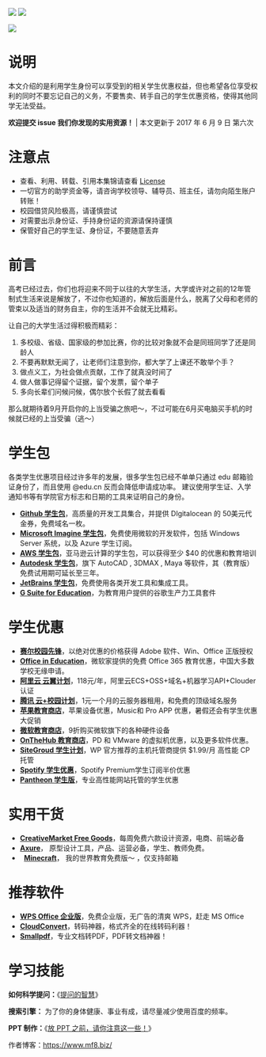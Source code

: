 ![](https://img.shields.io/badge/Student--resources-version%206-green.svg?style=flat)  ![](https://img.shields.io/badge/from-mf8.biz-ff69b4.svg?style=flat)

![](https://raw.githubusercontent.com/ivmm/Student-resources/master/Student-resources-min.png)

# 说明

本文介绍的是利用学生身份可以享受到的相关学生优惠权益，但也希望各位享受权利的同时不要忘记自己的义务，不要售卖、转手自己的学生优惠资格，使得其他同学无法受益。

**欢迎提交 issue 我们你发现的实用资源！** | 本文更新于 2017 年 6 月 9 日 第六次

# 注意点

*   查看、利用、转载、引用本集锦请查看 [License](https://github.com/ivmm/Student-resources/blob/master/lisence)
*   一切官方的助学资金等，请咨询学校领导、辅导员、班主任，请勿向陌生账户转账！
*   校园借贷风险极高，请谨慎尝试
*   对需要出示身份证、手持身份证的资源请保持谨慎
*   保管好自己的学生证、身份证，不要随意丢弃

# 前言

高考已经过去，你们也将迎来不同于以往的大学生活，大学或许对之前的12年管制式生活来说是解放了，不过你也知道的，解放后面是什么，脱离了父母和老师的管束以及适当的财务自主，你的生活并不会就无比精彩。

让自己的大学生活过得积极而精彩：

1. 多校级、省级、国家级的参加比赛，你的比较对象就不会是同班同学了还是同龄人
2. 不要再默默无闻了，让老师们注意到你，都大学了上课还不敢举个手？
3. 做点义工，为社会做点贡献，工作了就真没时间了
4. 做人做事记得留个证据，留个发票，留个单子
5. 多向长辈们问候问候，偶尔放个长假了就去看看

那么就期待着9月开启你的上当受骗之旅吧～，不过可能在6月买电脑买手机的时候就已经的上当受骗（逃～）

# 学生包

各类学生优惠项目经过许多年的发展，很多学生包已经不单单只通过 edu 邮箱验证身份了，而且使用 @edu.cn 反而会降低申请成功率。 建议使用学生证、入学通知书等有学院官方标志和日期的工具来证明自己的身份。

*   **[Github 学生包](https://education.github.com/pack)**，高质量的开发工具集合，并提供 DIgitalocean 的 50美元代金券，免费域名一枚。
*   **[Microsoft Imagine 学生包](https://www.dreamspark.com/student/default.aspx)**，免费使用微软的开发软件，包括 Windows Server 系统，以及 Azure 学生订阅。
*   **[AWS 学生包](https://aws.amazon.com/cn/education/awseducate/)**，亚马逊云计算的学生包，可以获得至少 $40 的优惠和教育培训
*   **[Autodesk 学生包](http://www.autodesk.com.cn/education/home)**，旗下 AutoCAD , 3DMAX , Maya 等软件，其（教育版）免费试用期可延长至三年。
*   **[JetBrains 学生包](https://www.jetbrains.com/student/)**，免费使用各类开发工具和集成工具。
*   **[G Suite for Education](https://edu.google.com/products/productivity-tools/)**，为教育用户提供的谷歌生产力工具套件

# 学生优惠

*   **[赛尔校园先锋](http://shop.edu.cn/)**，以绝对优惠的价格获得 Adobe 软件、Win、Office 正版授权
*   **[Office in Education](https://products.office.com/en-us/student?tab=students)**，微软家提供的免费 Office 365 教育优惠，中国大多数学校无缘申请。
*   **[阿里云 云翼计划](https://promotion.aliyun.com/ntms/campus2017.html)**，118元/年，阿里云ECS+OSS+域名+机器学习API+Clouder认证
*   **[腾讯 云+校园计划](https://www.qcloud.com/act/campus)**，1元一个月的云服务器租用，和免费的顶级域名服务
*   **[苹果教育商店](http://www.apple.com/cn-k12/shop)**，苹果设备优惠，Music和 Pro APP 优惠，暑假还会有学生优惠大促销
*   **[微软教育商店](https://www.microsoftstore.com.cn/student?Icid=StoreNavi_EDU)**，9折购买微软旗下的各种硬件设备
*   **[OnTheHub 教育商店](http://www.onthehub.com/)**，PD 和 VMware 的虚拟机优惠，以及更多软件优惠。
*   **[SiteGroud 学生计划](https://www.siteground.com/student-hosting.htm)**，WP 官方推荐的主机托管商提供 $1.99/月 高性能 CP 托管
*   **[Spotify 学生优惠](https://www.spotify.com/hk-zh/student/)**，Spotify Premium学生订阅半价优惠
*   **[Pantheon 学生版](https://www.spotify.com/hk-zh/student/)**，专业高性能网站托管的学生优惠

# 实用干货

*   **[CreativeMarket Free Goods](https://creativemarket.com/free-goods)**，每周免费六款设计资源，电商、前端必备
*   **[Axure](https://www.axure.com/edu)**， 原型设计工具，产品、运营必备，学生、教师免费。
*   **[Minecraft](http://education.minecraft.net/get-started)**， 我的世界教育免费版～ ，仅支持邮箱
# 推荐软件

*   **[WPS Office 企业版](https://store.wps.cn/?from=www.mf8.biz)**，免费企业版，无广告的清爽 WPS，赶走 MS Office
*   **[CloudConvert](https://cloudconvert.com/)**，转码神器，格式齐全的在线转码利器！
*   **[Smallpdf](https://smallpdf.com/)**，专业文档转PDF，PDF转文档神器！

# 学习技能

**如何科学提问：**《[提问的智慧](http://git.oschina.net/mifar/How-To-Ask-Questions-The-Smart-Way)》

**搜索引擎：** 为了你的身体健康、事业有成，请尽量减少使用百度的频率。

**PPT 制作：**《[放 PPT 之前，请你注意这一些！](https://www.mf8.biz/ppt-tips/)》


作者博客：https://www.mf8.biz/
